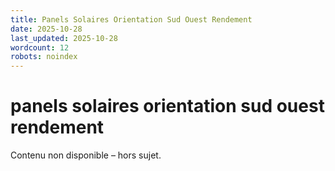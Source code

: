 ```yaml
---
title: Panels Solaires Orientation Sud Ouest Rendement
date: 2025-10-28
last_updated: 2025-10-28
wordcount: 12
robots: noindex
---
```


# panels solaires orientation sud ouest rendement

Contenu non disponible – hors sujet.